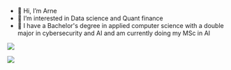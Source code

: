 - 👋 Hi, I’m Arne
- 👀 I’m interested in Data science and Quant finance
- 🏫 I have a Bachelor's degree in applied computer science with a double major in cybersecurity and AI and am currently doing my MSc in AI
  
![](https://komarev.com/ghpvc/?username=4rn3&color=blueviolet)

![](https://hit.yhype.me/github/profile?user_id=88613663)
